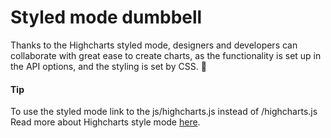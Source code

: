 # Styled mode dumbbell
Thanks to the Highcharts styled mode, designers and developers can collaborate with great ease to create charts, as the functionality is set up in the API options, and the styling is set by CSS. 
####  Tip
To use the styled mode link to the js/highcharts.js instead of /highcharts.js
Read more about Highcharts style mode [here](https://www.highcharts.com/docs/chart-design-and-style/style-by-css).